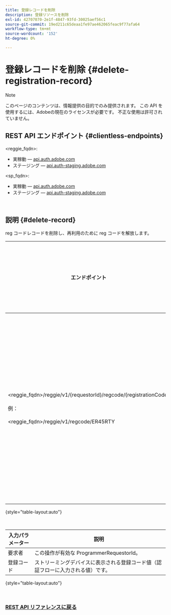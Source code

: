 ```yaml
---
title: 登録レコードを削除
description: 登録リソースを削除
exl-id: 42707070-2e1f-4847-93fd-30025aef56c1
source-git-commit: 19ed211c65deaa1fe97ae462065feac9f77afa64
workflow-type: tm+mt
source-wordcount: '152'
ht-degree: 0%

---
```


# 登録レコードを削除 {#delete-registration-record}

>[!NOTE]
>
>このページのコンテンツは、情報提供の目的でのみ提供されます。 この API を使用するには、Adobeの現在のライセンスが必要です。 不正な使用は許可されていません。

## REST API エンドポイント {#clientless-endpoints}

&lt;reggie_fqdn>:

* 実稼動 — [api.auth.adobe.com](http://api.auth.adobe.com/)
* ステージング — [api.auth-staging.adobe.com](http://api.auth-staging.adobe.com/)

&lt;sp_fqdn>:

* 実稼動 — [api.auth.adobe.com](http://api.auth.adobe.com/)
* ステージング — [api.auth-staging.adobe.com](http://api.auth-staging.adobe.com/)

</br>


## 説明 {#delete-record}

reg コードレコードを削除し、再利用のために reg コードを解放します。

| エンドポイント | 呼び出し済み  </br>作成者 | 入力   </br>パラメーター | HTTP  </br>メソッド | 応答 | HTTP  </br>応答 |
| --- | --- | --- | --- | --- | --- |
| &lt;reggie_fqdn>/reggie/v1/{requestorId}/regcode/{registrationCode}</br></br>例：</br></br>&lt;reggie_fqdn>/reggie/v1/regcode/ER45RTY | ストリーミングアプリ</br></br>または</br></br>プログラマーサービス | 1.要求者 ID  </br>    （パスコンポーネント）</br>2.  登録コード  </br>    （パスコンポーネント） | DELETE | なし | 204 |

{style="table-layout:auto"}

</br>

| 入力パラメーター | 説明 |
| --- | --- |
| 要求者 | この操作が有効な ProgrammerRequestorId。 |
| 登録コード | ストリーミングデバイスに表示される登録コード値（認証フローに入力される値）です。 |

{style="table-layout:auto"}

</br>

### [REST API リファレンスに戻る](/help/authentication/rest-api-reference.md)
